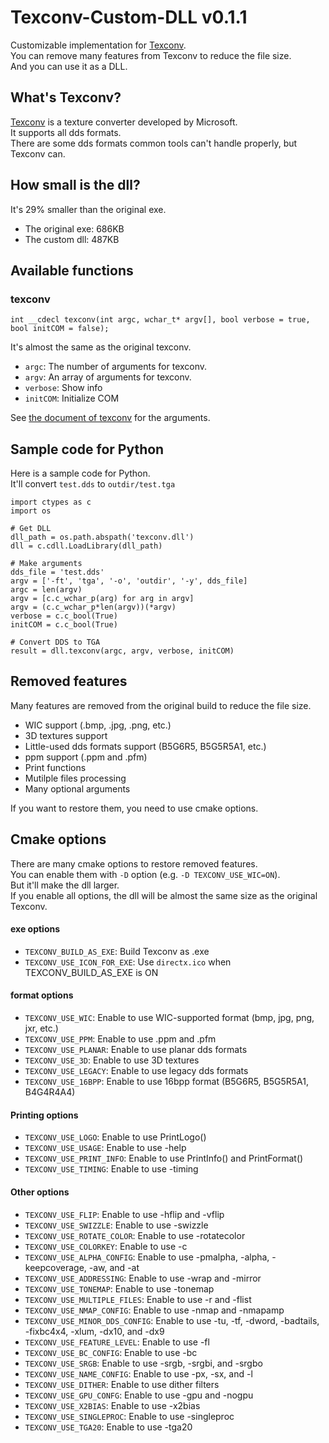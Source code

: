 # Texconv-Custom-DLL v0.1.1
Customizable implementation for [Texconv](https://github.com/microsoft/DirectXTex/wiki/Texconv).<br>
You can remove many features from Texconv to reduce the file size.<br>
And you can use it as a DLL.

## What's Texconv?
[Texconv](https://github.com/microsoft/DirectXTex/wiki/Texconv)
is a texture converter developed by Microsoft.<br>
It supports all dds formats.<br>
There are some dds formats common tools can't handle properly, but Texconv can.

## How small is the dll?
It's 29% smaller than the original exe.
- The original exe: 686KB
- The custom dll: 487KB

## Available functions
### texconv
```
int __cdecl texconv(int argc, wchar_t* argv[], bool verbose = true,  bool initCOM = false);
```
It's almost the same as the original texconv.
- `argc`: The number of arguments for texconv.
- `argv`: An array of arguments for texconv.
- `verbose`: Show info
- `initCOM`: Initialize COM

See [the document of texconv](https://github.com/microsoft/DirectXTex/wiki/Texconv) for the arguments.

## Sample code for Python
Here is a sample code for Python.<br>
It'll convert `test.dds` to `outdir/test.tga`
```
import ctypes as c
import os

# Get DLL
dll_path = os.path.abspath('texconv.dll')
dll = c.cdll.LoadLibrary(dll_path)

# Make arguments
dds_file = 'test.dds'
argv = ['-ft', 'tga', '-o', 'outdir', '-y', dds_file]
argc = len(argv)
argv = [c.c_wchar_p(arg) for arg in argv]
argv = (c.c_wchar_p*len(argv))(*argv)
verbose = c.c_bool(True)
initCOM = c.c_bool(True)

# Convert DDS to TGA
result = dll.texconv(argc, argv, verbose, initCOM)
```

## Removed features
Many features are removed from the original build to reduce the file size.<br>
- WIC support (.bmp, .jpg, .png, etc.)
- 3D textures support
- Little-used dds formats support (B5G6R5, B5G5R5A1, etc.)
- ppm support (.ppm and .pfm)
- Print functions
- Mutilple files processing
- Many optional arguments

If you want to restore them, you need to use cmake options.

## Cmake options
There are many cmake options to restore removed features.<br>
You can enable them with `-D` option (e.g. `-D TEXCONV_USE_WIC=ON`).<br>
But it'll make the dll larger.<br>
If you enable all options, the dll will be almost the same size as the original Texconv.<br>

#### exe options
- `TEXCONV_BUILD_AS_EXE`: Build Texconv as .exe
- `TEXCONV_USE_ICON_FOR_EXE`: Use `directx.ico` when TEXCONV_BUILD_AS_EXE is ON

#### format options
- `TEXCONV_USE_WIC`: Enable to use WIC-supported format (bmp, jpg, png, jxr, etc.)
- `TEXCONV_USE_PPM`: Enable to use .ppm and .pfm
- `TEXCONV_USE_PLANAR`: Enable to use planar dds formats
- `TEXCONV_USE_3D`: Enable to use 3D textures
- `TEXCONV_USE_LEGACY`: Enable to use legacy dds formats
- `TEXCONV_USE_16BPP`: Enable to use 16bpp format (B5G6R5, B5G5R5A1, B4G4R4A4)

#### Printing options
- `TEXCONV_USE_LOGO`: Enable to use PrintLogo()
- `TEXCONV_USE_USAGE`: Enable to use -help
- `TEXCONV_USE_PRINT_INFO`: Enable to use PrintInfo() and PrintFormat()
- `TEXCONV_USE_TIMING`: Enable to use -timing

#### Other options
- `TEXCONV_USE_FLIP`: Enable to use -hflip and -vflip
- `TEXCONV_USE_SWIZZLE`: Enable to use -swizzle
- `TEXCONV_USE_ROTATE_COLOR`: Enable to use -rotatecolor
- `TEXCONV_USE_COLORKEY`: Enable to use -c
- `TEXCONV_USE_ALPHA_CONFIG`: Enable to use -pmalpha, -alpha, -keepcoverage, -aw, and -at
- `TEXCONV_USE_ADDRESSING`: Enable to use -wrap and -mirror
- `TEXCONV_USE_TONEMAP`: Enable to use -tonemap
- `TEXCONV_USE_MULTIPLE_FILES`: Enable to use -r and -flist
- `TEXCONV_USE_NMAP_CONFIG`: Enable to use -nmap and -nmapamp
- `TEXCONV_USE_MINOR_DDS_CONFIG`: Enable to use -tu, -tf, -dword, -badtails, -fixbc4x4, -xlum, -dx10, and -dx9
- `TEXCONV_USE_FEATURE_LEVEL`: Enable to use -fl
- `TEXCONV_USE_BC_CONFIG`: Enable to use -bc
- `TEXCONV_USE_SRGB`: Enable to use -srgb, -srgbi, and -srgbo
- `TEXCONV_USE_NAME_CONFIG`: Enable to use -px, -sx, and -l
- `TEXCONV_USE_DITHER`: Enable to use dither filters
- `TEXCONV_USE_GPU_CONFG`: Enable to use -gpu and -nogpu
- `TEXCONV_USE_X2BIAS`: Enable to use -x2bias
- `TEXCONV_USE_SINGLEPROC`: Enable to use -singleproc
- `TEXCONV_USE_TGA20`: Enable to use -tga20
